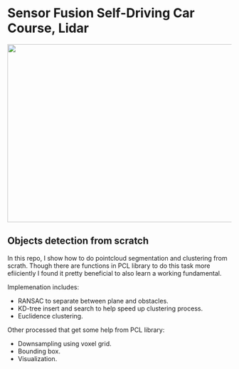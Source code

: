 # Sensor Fusion Self-Driving Car Course, Lidar

<img src="media/PointCloudClustering.gif" width="700" height="400" />

## Objects detection from scratch
In this repo, I show how to do pointcloud segmentation and clustering from scrath. Though there are functions in PCL library to do this task more efiiciently I found it pretty beneficial to also learn a working fundamental.

Implemenation includes:
- RANSAC to separate between plane and obstacles.
- KD-tree insert and search to help speed up clustering process.
- Euclidence clustering.

Other processed that get some help from PCL library:
- Downsampling using voxel grid.
- Bounding box.
- Visualization.


